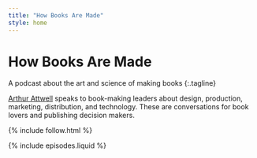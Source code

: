 ```yaml
---
title: "How Books Are Made"
style: home
---
```


# How Books Are&nbsp;Made

A podcast about the art and science of&nbsp;making&nbsp;books
{:.tagline}

[Arthur Attwell](https://arthurattwell.com/about) speaks to book-making leaders about design, production, marketing, distribution, and technology. These are conversations for book lovers and publishing decision makers.

{% include follow.html %}

{% include episodes.liquid %}

